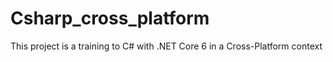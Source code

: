 # Csharp_cross_platform
This project is a training to C# with .NET Core 6 in a Cross-Platform context
